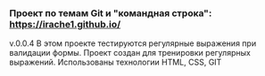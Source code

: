 ### Проект по темам Git и "командная строка": https://irache1.github.io/
v.0.0.4
В этом проекте тестируются регулярные выражения при валидации формы.
Проект создан для тренировки регулярных выражений.
Использованы технологии HTML, CSS, GIT
